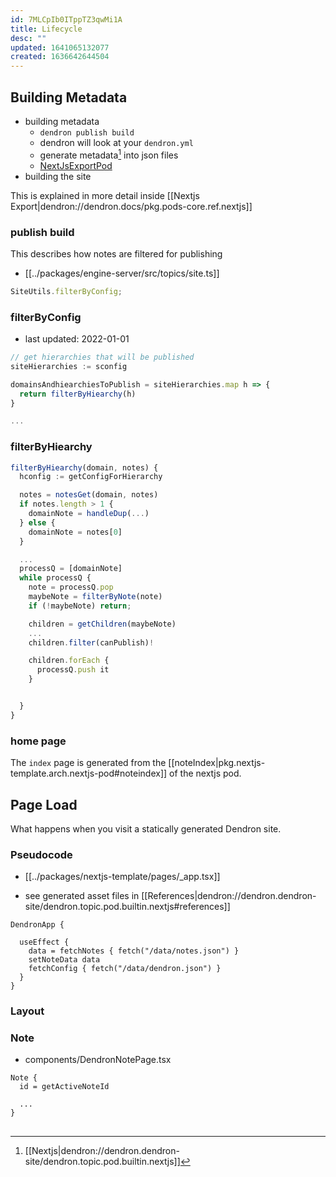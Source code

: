 ```yaml
---
id: 7MLCpIb0ITppTZ3qwMi1A
title: Lifecycle
desc: ""
updated: 1641065132077
created: 1636642644504
---
```


## Building Metadata

- building metadata
  - `dendron publish build`
  - dendron will look at your `dendron.yml`
  - generate metadata[^metadata] into json files
  - [NextJsExportPod](https://github.com/dendronhq/dendron/blob/68fea3bbad13961b7754e61dd63dfb2d47d73c56/packages/pods-core/src/builtin/NextjsExportPod.ts#L30)
- building the site

This is explained in more detail inside [[Nextjs Export|dendron://dendron.docs/pkg.pods-core.ref.nextjs]]

### publish build

This describes how notes are filtered for publishing

- [[../packages/engine-server/src/topics/site.ts]]

```ts
SiteUtils.filterByConfig;
```

### filterByConfig

- last updated: 2022-01-01

```ts
// get hierarchies that will be published
siteHierarchies := sconfig

domainsAndhiearchiesToPublish = siteHierarchies.map h => {
  return filterByHiearchy(h)
}

...
```

### filterByHiearchy

```ts
filterByHiearchy(domain, notes) {
  hconfig := getConfigForHierarchy

  notes = notesGet(domain, notes)
  if notes.length > 1 {
    domainNote = handleDup(...)
  } else {
    domainNote = notes[0]
  }

  ...
  processQ = [domainNote]
  while processQ {
    note = processQ.pop
    maybeNote = filterByNote(note)
    if (!maybeNote) return;

    children = getChildren(maybeNote)
    ...
    children.filter(canPublish)!

    children.forEach {
      processQ.push it
    }


  }
}
```

### home page

The `index` page is generated from the [[noteIndex|pkg.nextjs-template.arch.nextjs-pod#noteindex]] of the nextjs pod.

## Page Load

What happens when you visit a statically generated Dendron site.

### Pseudocode

- [[../packages/nextjs-template/pages/_app.tsx]]

- see generated asset files in [[References|dendron://dendron.dendron-site/dendron.topic.pod.builtin.nextjs#references]]

```tsx
DendronApp {

  useEffect {
    data = fetchNotes { fetch("/data/notes.json") }
    setNoteData data
    fetchConfig { fetch("/data/dendron.json") }
  }
}
```

### Layout

### Note

- components/DendronNotePage.tsx

```tsx
Note {
  id = getActiveNoteId

  ...
}
```

##

[^metadata]: [[Nextjs|dendron://dendron.dendron-site/dendron.topic.pod.builtin.nextjs]]
